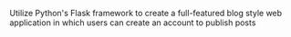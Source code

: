 Utilize Python's Flask framework to create a full-featured blog style web application in which users can create an account to publish posts
